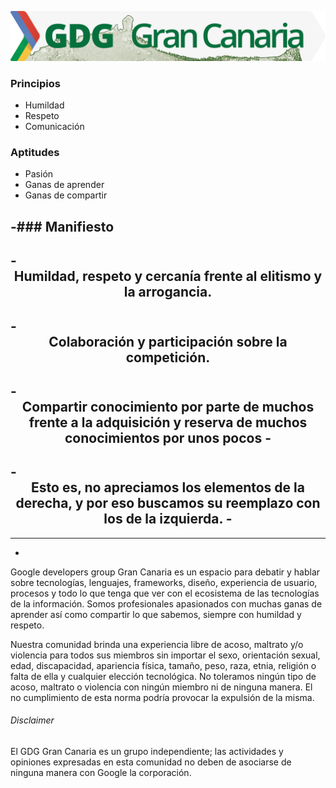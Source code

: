 ![banner](lg-completo.png)

### Principios
  - Humildad
  - Respeto
  - Comunicación

### Aptitudes
  - Pasión
  - Ganas de aprender
  - Ganas de compartir

-### Manifiesto
 -
 -<center>**Humildad, respeto y cercanía** frente al elitismo y la arrogancia.</center>
 -
 -<center>**Colaboración y participación** sobre la competición.</center>
 -
 -<center>**Compartir conocimiento por parte de muchos** frente a la adquisición y reserva de muchos conocimientos por unos pocos
 -</center>
 -
 -<center>Esto es, no apreciamos los elementos de la derecha, y por eso buscamos su reemplazo con los de la izquierda. 
 -</center>
 -
 ----
 -

Google developers group Gran Canaria es un espacio para debatir y hablar sobre tecnologías, lenguajes, frameworks, diseño, experiencia de usuario, procesos y todo lo que tenga que ver con el ecosistema de las tecnologías de la información. Somos profesionales apasionados con muchas ganas de aprender así como compartir lo que sabemos, siempre con humildad y respeto.

Nuestra comunidad brinda una experiencia libre de acoso, maltrato y/o violencia para todos sus miembros sin importar el sexo, orientación sexual, edad, discapacidad, apariencia física, tamaño, peso, raza, etnia, religión o falta de ella y cualquier elección tecnológica. No toleramos ningún tipo de acoso, maltrato o violencia con ningún miembro ni de ninguna manera. El no cumplimiento de esta norma podría provocar la expulsión de la misma.

###### Disclaimer
El GDG Gran Canaria es un grupo independiente; las actividades y opiniones expresadas en esta comunidad no deben de asociarse de ninguna manera con Google la corporación.
